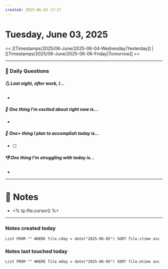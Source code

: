 ```yaml
---
created: 2025-06-03 17:27
---
```

# Tuesday, June 03, 2025

<< [[Timestamps/2025/06-June/2025-06-04-Wednesday|Yesterday]] | [[Timestamps/2025/06-June/2025-06-06-Friday|Tomorrow]] >>

---
### 📅 Daily Questions
##### 🌜 Last night, after work, I...
- 

##### 🙌 One thing I'm excited about right now is...
- 

##### 🚀 One+ thing I plan to accomplish today is...
- [ ] 

##### 👎 One thing I'm struggling with today is...
- 

---
# 📝 Notes
- <% tp.file.cursor() %>

---
### Notes created today
```dataview
List FROM "" WHERE file.cday = date("2025-06-05") SORT file.ctime asc
```

### Notes last touched today
```dataview
List FROM "" WHERE file.mday = date("2025-06-05") SORT file.mtime asc
```